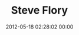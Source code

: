 ---
title: "Steve Flory"
date: 2012-05-18 02:28:02 00:00
permalink: /steve_flory
twitter: "Steve_Flory"
likes: [50,25,58,129,143,159,33,100,48,366,363,475,583,111,66,932,943,358,1365,1391,1486]
id: 168
gravatar: "http://www.gravatar.com/avatar/b5b3ceb67514457727b3988b9f757624"
---